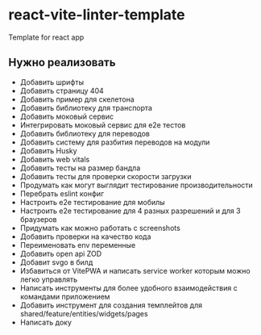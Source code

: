 # react-vite-linter-template

Template for react app

## Нужно реализовать

* Добавить шрифты
* Добавить страницу 404
* Добавить пример для скелетона
* Добавить библиотеку для транспорта
* Добавить моковый сервис
* Интегрировать моковый сервис для e2e тестов
* Добавить библиотеку для переводов
* Добавить систему для разбития переводов на модули
* Добавить Husky
* Добавить web vitals
* Добавить тесты на размер бандла
* Добавить тесты для проверки скорости загрузки
* Продумать как могут выглядит тестирование производительности
* Перебрать eslint конфиг
* Настроить e2e тестирование для мобилы
* Настроить e2e тестирование для 4 разных разрешений и для 3 браузеров
* Придумать как можно работать c screenshots
* Добавить проверки на качество кода
* Переименовать env переменные
* Добавить open api ZOD
* Добавит svgo в билд
* Избавиться от VitePWA и написать service worker которым можно легко управлять
* Написать инструменты для более удобного взаимодействия с командами приложением
* Добавить инструмент для создания темплейтов для shared/feature/entities/widgets/pages
* Написать доку
